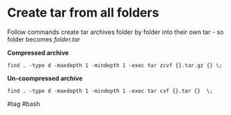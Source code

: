 # Create tar from all folders

Follow commands create tar archives folder by folder into their own tar - so folder becomes *folder.tar*

**Compressed archive**

```shell
find . -type d -maxdepth 1 -mindepth 1 -exec tar zcvf {}.tar.gz {} \;
```

**Un-coompressed archive**

```shell
find . -type d -maxdepth 1 -mindepth 1 -exec tar cvf {}.tar {}  \;
```

#tag #bash 